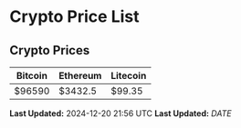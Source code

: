 # Crypto Price List

## Crypto Prices
| Bitcoin | Ethereum | Litecoin |
| ------- | -------- | -------- |
| $96590 | $3432.5 | $99.35 |
**Last Updated:** 2024-12-20 21:56 UTC
**Last Updated:** $DATE$
